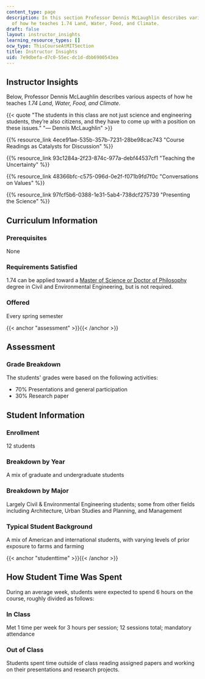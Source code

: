 ```yaml
---
content_type: page
description: In this section Professor Dennis McLaughlin describes various aspects
  of how he teaches 1.74 Land, Water, Food, and Climate.
draft: false
layout: instructor_insights
learning_resource_types: []
ocw_type: ThisCourseAtMITSection
title: Instructor Insights
uid: 7e9dbefa-d7c0-55ec-dc1d-dbb6900543ea
---
```

## Instructor Insights

Below, Professor Dennis McLaughlin describes various aspects of how he teaches *1.74 Land, Water, Food, and Climate*.

{{< quote "The students in this class are not just science and engineering students, they’re also citizens, and they have to come up with a position on these issues." "— Dennis McLaughlin" >}}

{{% resource_link 4ece91ae-535b-357b-7231-28be98cac743 "Course Readings as Catalysts for Discussion" %}}

{{% resource_link 93c1284a-2f23-874c-977a-debf44537cf1 "Teaching the Uncertainty" %}}

{{% resource_link 48366bfc-c575-096d-0e2f-f071b9fd7f0c "Conversations on Values" %}}

{{% resource_link 97fcf5b6-0388-1e31-5ab4-738dcf275739 "Presenting the Science" %}}

## Curriculum Information

### Prerequisites

None

### Requirements Satisfied

1.74 can be applied toward a [Master of Science or Doctor of Philosophy](https://cee.mit.edu/graduate/graduate-degree/) degree in Civil and Environmental Engineering, but is not required.

### Offered

Every spring semester

{{< anchor "assessment" >}}{{< /anchor >}}

## Assessment

### Grade Breakdown

The students' grades were based on the following activities:

- 70% Presentations and general participation
- 30% Research paper

## Student Information

### Enrollment

12 students

### Breakdown by Year

A mix of graduate and undergraduate students

### Breakdown by Major

Largely Civil & Environmental Engineering students; some from other fields including Architecture, Urban Studies and Planning, and Management

### Typical Student Background

A mix of American and international students, with varying levels of prior exposure to farms and farming

{{< anchor "studenttime" >}}{{< /anchor >}}

## How Student Time Was Spent

During an average week, students were expected to spend 6 hours on the course, roughly divided as follows:

### In Class

Met 1 time per week for 3 hours per session; 12 sessions total; mandatory attendance

### Out of Class

Students spent time outside of class reading assigned papers and working on their presentations and research projects.